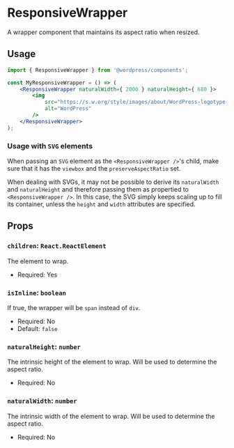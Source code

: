 # ResponsiveWrapper

A wrapper component that maintains its aspect ratio when resized.

## Usage

```jsx
import { ResponsiveWrapper } from '@wordpress/components';

const MyResponsiveWrapper = () => (
	<ResponsiveWrapper naturalWidth={ 2000 } naturalHeight={ 680 }>
		<img
			src="https://s.w.org/style/images/about/WordPress-logotype-standard.png"
			alt="WordPress"
		/>
	</ResponsiveWrapper>
);
```

### Usage with `SVG` elements

When passing an `SVG` element as the `<ResponsiveWrapper />`'s child, make sure that it has the `viewbox` and the `preserveAspectRatio` set.

When dealing with SVGs, it may not be possible to derive its `naturalWidth` and `naturalHeight` and therefore passing them as propertied to `<ResponsiveWrapper />`. In this case, the SVG simply keeps scaling up to fill its container, unless the `height` and `width` attributes are specified.

## Props

### `children`: `React.ReactElement`

The element to wrap.

-   Required: Yes

### `isInline`: `boolean`

If true, the wrapper will be `span` instead of `div`.

-   Required: No
-   Default: `false`

### `naturalHeight`: `number`

The intrinsic height of the element to wrap. Will be used to determine the aspect ratio.

-   Required: No

### `naturalWidth`: `number`

The intrinsic width of the element to wrap. Will be used to determine the aspect ratio.

-   Required: No
